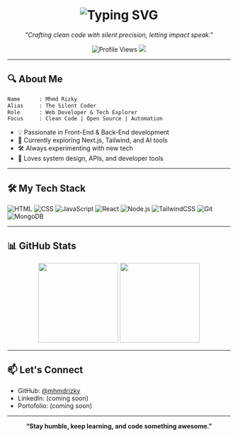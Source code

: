 
<h1 align="center">
  <img src="https://readme-typing-svg.herokuapp.com?font=Fira+Code&weight=600&size=24&pause=1000&center=true&vCenter=true&width=435&lines=Hi+there%2C+I'm+Mhmd+Rizky;A+Silent+Coder+%26+Tech+Explorer" alt="Typing SVG" />
</h1>

<p align="center">
  <i>"Crafting clean code with silent precision, letting impact speak."</i>
</p>

<p align="center">
  <img src="https://komarev.com/ghpvc/?username=mhmdrizky&style=flat-square&color=brightgreen" alt="Profile Views"/>
  <img src="https://img.shields.io/badge/Made%20by-Rizky-24292e?style=flat-square&logo=github" />
</p>

---

## 🔍 About Me

```txt
Name      : Mhmd Rizky
Alias     : The Silent Coder
Role      : Web Developer & Tech Explorer
Focus     : Clean Code | Open Source | Automation
```

- 💡 Passionate in Front-End & Back-End development
- 🌱 Currently exploring Next.js, Tailwind, and AI tools
- 🛠️ Always experimenting with new tech
- 🧠 Loves system design, APIs, and developer tools

---

## 🛠️ My Tech Stack

![HTML](https://img.shields.io/badge/HTML5-E34F26?style=for-the-badge&logo=html5&logoColor=white)
![CSS](https://img.shields.io/badge/CSS3-1572B6?style=for-the-badge&logo=css3&logoColor=white)
![JavaScript](https://img.shields.io/badge/JavaScript-F7DF1E?style=for-the-badge&logo=javascript&logoColor=black)
![React](https://img.shields.io/badge/React-20232A?style=for-the-badge&logo=react&logoColor=61DAFB)
![Node.js](https://img.shields.io/badge/Node.js-339933?style=for-the-badge&logo=nodedotjs&logoColor=white)
![TailwindCSS](https://img.shields.io/badge/Tailwind-06B6D4?style=for-the-badge&logo=tailwindcss&logoColor=white)
![Git](https://img.shields.io/badge/Git-F05032?style=for-the-badge&logo=git&logoColor=white)
![MongoDB](https://img.shields.io/badge/MongoDB-4EA94B?style=for-the-badge&logo=mongodb&logoColor=white)

---

## 📊 GitHub Stats

<p align="center">
  <img src="https://github-readme-stats.vercel.app/api?username=mhmdrizky&show_icons=true&theme=radical&hide_title=false&count_private=true" height="180"/>
  <img src="https://github-readme-streak-stats.herokuapp.com?user=mhmdrizky&theme=radical" height="180"/>
</p>

---

## 📫 Let's Connect

- GitHub: [@mhmdrizky](https://github.com/mhmdrizky)
- LinkedIn: (coming soon)
- Portofolio: (coming soon)

---

<p align="center">
  <b>“Stay humble, keep learning, and code something awesome.”</b>
</p>
